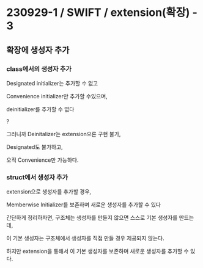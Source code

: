 # 230929-1 / SWIFT / extension(확장) - 3

## 확장에 생성자 추가 

### class에서의 생성자 추가

Designated initializer는 추가할 수 없고 

Convenience initializer만 추가할 수있으며,

deinitializer를 추가할 수 없다

?

그러니까 Deinitalizer는 extension으론 구현 불가, 

Designated도 불가하고,

오직 Convenience만 가능하다.

### struct에서 생성자 추가

extension으로 생성자를 추가할 경우,

Memberwise Initializer를 보존하며 새로운 생성자를 추가할 수 있다

간단하게 정리하자면, 구조체는 생성자를 만들지 않으면 스스로 기본 생성자를 만드는데,

이 기본 생성자는 구조체에서 생성자를 직접 만들 경우 제공되지 않는다.

하지만 extension을 통해서 이 기본 생성자를 보존하며 새로운 생성자를 추가할 수 있다.